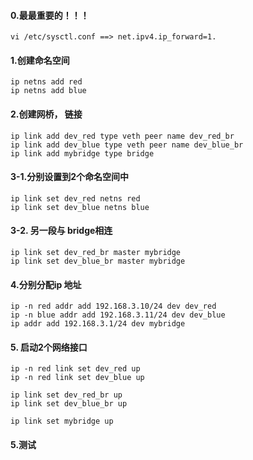 #### 0.最最重要的！！！
    vi /etc/sysctl.conf ==> net.ipv4.ip_forward=1.
#### 1.创建命名空间

    ip netns add red
    ip netns add blue

#### 2.创建网桥， 链接

    ip link add dev_red type veth peer name dev_red_br
    ip link add dev_blue type veth peer name dev_blue_br
    ip link add mybridge type bridge
#### 3-1.分别设置到2个命名空间中

    ip link set dev_red netns red
    ip link set dev_blue netns blue

#### 3-2.  另一段与 bridge相连
    ip link set dev_red_br master mybridge
    ip link set dev_blue_br master mybridge
#### 4.分别分配ip 地址

    ip -n red addr add 192.168.3.10/24 dev dev_red
    ip -n blue addr add 192.168.3.11/24 dev dev_blue
    ip addr add 192.168.3.1/24 dev mybridge
#### 5. 启动2个网络接口
    ip -n red link set dev_red up
    ip -n red link set dev_blue up

    ip link set dev_red_br up
    ip link set dev_blue_br up

    ip link set mybridge up
#### 5.测试
